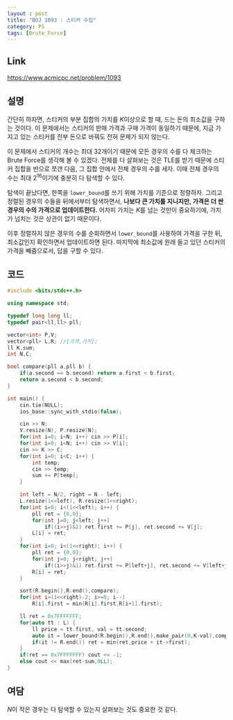```yaml
---
layout : post
title: "BOJ 1093 : 스티커 수집"
category: PS
tags: [Brute_Force]
---
```


## Link

<https://www.acmicpc.net/problem/1093>

## 설명

간단히 하자면, 스티커의 부분 집합의 가치를 $K$이상으로 할 때, 드는 돈의 최소값을 구하는 것이다. 이 문제에서는 스티커의 판매 가격과 구매 가격이 동일하기 때문에, 지금 가지고 있는 스티커를 전부 돈으로 바꿔도 전혀 문제가 되지 않는다.

이 문제에서 스티커의 개수는 최대 32개이기 때문에 모든 경우의 수를 다 체크하는 Brute Force를 생각해 볼 수 있겠다. 전체를 다 살펴보는 것은 TLE를 받기 때문에 스티커 집합을 반으로 쪼갠 다음, 그 집합 안에서 전체 경우의 수를 세자. 이때 전체 경우의 수는 최대 $2^{16}$이기에 충분히 다 탐색할 수 있다.

탐색이 끝났다면, 한쪽을 `lower_bound`를 쓰기 위해 가치를 기준으로 정렬하자. 그리고 정렬된 경우의 수들을 뒤에서부터 탐색하면서, **나보다 큰 가치를 지니지만, 가격은 더 싼 경우의 수의 가격으로 업데이트한다.** 어차피 가치는 $K$를 넘는 것만이 중요하기에, 가치가 넘치는 것은 상관이 없기 때문이다.

이후 정렬하지 않은 경우의 수를 순회하면서 `lower_bound`를 사용하여 가격을 구한 뒤, 최소값인지 확인하면서 업데이트하면 된다. 마지막에 최소값에 원래 들고 있던 스티커의 가격을 빼줌으로서, 답을 구할 수 있다.

## 코드

```cpp
#include <bits/stdc++.h>

using namespace std;

typedef long long ll;
typedef pair<ll,ll> pll;

vector<int> P,V;
vector<pll> L,R; //{가격,가치};
ll K,sum;
int N,C;

bool compare(pll a,pll b) {
    if(a.second == b.second) return a.first < b.first;
    return a.second < b.second;
}

int main() {
    cin.tie(NULL);
    ios_base::sync_with_stdio(false);

    cin >> N;
    V.resize(N), P.resize(N);
    for(int i=0; i<N; i++) cin >> P[i];
    for(int i=0; i<N; i++) cin >> V[i];
    cin >> K >> C;
    for(int i=0; i<C; i++) {
        int temp;
        cin >> temp;
        sum += P[temp];
    }

    int left = N/2, right = N - left;
    L.resize(1<<left), R.resize(1<<right);
    for(int i=0; i<(1<<left); i++) {
        pll ret = {0,0};
        for(int j=0; j<left; j++)
            if((i>>j)&1) ret.first += P[j], ret.second += V[j];
        L[i] = ret;
    }
    for(int i=0; i<(1<<right); i++) {
        pll ret = {0,0};
        for(int j=0; j<right; j++)
            if((i>>j)&1) ret.first += P[left+j], ret.second += V[left+j];
        R[i] = ret;
    }

    sort(R.begin(),R.end(),compare);
    for(int i=(1<<right)-2; i>=0; i--)
        R[i].first = min(R[i].first,R[i+1].first);

    ll ret = 0x7FFFFFFF;
    for(auto tt : L) {
        ll price = tt.first, val = tt.second;
        auto it = lower_bound(R.begin(),R.end(),make_pair(0,K-val),compare);
        if(it != R.end()) ret = min(ret,price + it->first);
    }
    if(ret == 0x7FFFFFFF) cout << -1;
    else cout << max(ret-sum,0LL);
}
```

## 여담

$N$이 작은 경우는 다 탐색할 수 있는지 살펴보는 것도 중요한 것 같다.